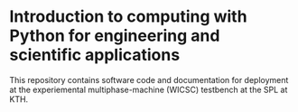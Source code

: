 # Introduction to computing with Python for engineering and scientific applications

This repository contains software code and documentation for deployment at the experiemental multiphase-machine (WICSC) testbench at the SPL at KTH.  
